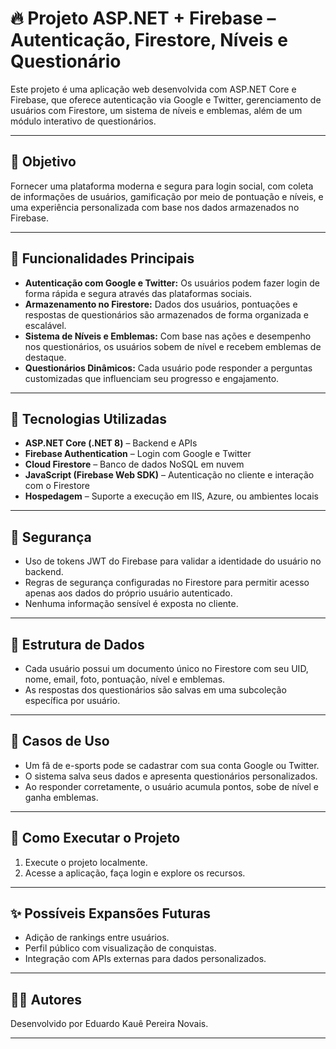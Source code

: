 # 🔥 Projeto ASP.NET + Firebase – Autenticação, Firestore, Níveis e Questionário

Este projeto é uma aplicação web desenvolvida com ASP.NET Core e Firebase, que oferece autenticação via Google e Twitter, gerenciamento de usuários com Firestore, um sistema de níveis e emblemas, além de um módulo interativo de questionários.

---

## 🎯 Objetivo

Fornecer uma plataforma moderna e segura para login social, com coleta de informações de usuários, gamificação por meio de pontuação e níveis, e uma experiência personalizada com base nos dados armazenados no Firebase.

---

## 🚀 Funcionalidades Principais

- **Autenticação com Google e Twitter:** Os usuários podem fazer login de forma rápida e segura através das plataformas sociais.
- **Armazenamento no Firestore:** Dados dos usuários, pontuações e respostas de questionários são armazenados de forma organizada e escalável.
- **Sistema de Níveis e Emblemas:** Com base nas ações e desempenho nos questionários, os usuários sobem de nível e recebem emblemas de destaque.
- **Questionários Dinâmicos:** Cada usuário pode responder a perguntas customizadas que influenciam seu progresso e engajamento.

---

## 🧰 Tecnologias Utilizadas

- **ASP.NET Core (.NET 8)** – Backend e APIs
- **Firebase Authentication** – Login com Google e Twitter
- **Cloud Firestore** – Banco de dados NoSQL em nuvem
- **JavaScript (Firebase Web SDK)** – Autenticação no cliente e interação com o Firestore
- **Hospedagem** – Suporte a execução em IIS, Azure, ou ambientes locais

---

## 🔐 Segurança

- Uso de tokens JWT do Firebase para validar a identidade do usuário no backend.
- Regras de segurança configuradas no Firestore para permitir acesso apenas aos dados do próprio usuário autenticado.
- Nenhuma informação sensível é exposta no cliente.

---

## 🧠 Estrutura de Dados

- Cada usuário possui um documento único no Firestore com seu UID, nome, email, foto, pontuação, nível e emblemas.
- As respostas dos questionários são salvas em uma subcoleção específica por usuário.

---

## 📌 Casos de Uso

- Um fã de e-sports pode se cadastrar com sua conta Google ou Twitter.
- O sistema salva seus dados e apresenta questionários personalizados.
- Ao responder corretamente, o usuário acumula pontos, sobe de nível e ganha emblemas.

---

## 🔧 Como Executar o Projeto

1. Execute o projeto localmente.
2. Acesse a aplicação, faça login e explore os recursos.

---

## ✨ Possíveis Expansões Futuras

- Adição de rankings entre usuários.
- Perfil público com visualização de conquistas.
- Integração com APIs externas para dados personalizados.

---

## 👨‍💻 Autores

Desenvolvido por Eduardo Kauê Pereira Novais.

---
